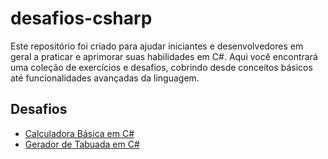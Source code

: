 # desafios-csharp
Este repositório foi criado para ajudar iniciantes e desenvolvedores em geral a praticar e aprimorar suas habilidades em C#.  Aqui você encontrará uma coleção de exercícios e desafios, cobrindo desde conceitos básicos até funcionalidades avançadas da linguagem.

## Desafios 
- [Calculadora Básica em C#](https://github.com/DiegoSanDev/desafios-csharp/tree/main/CalculadoraBasica)
- [Gerador de Tabuada em C#](https://github.com/DiegoSanDev/desafios-csharp/tree/main/GeradorTabuada)
